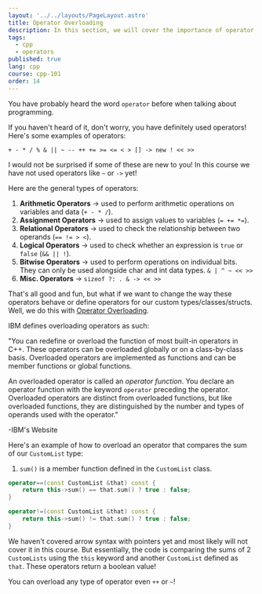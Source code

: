```yaml
---
layout: '../../layouts/PageLayout.astro'
title: Operator Overloading
description: In this section, we will cover the importance of operator overloading!
tags:
  - cpp
  - operators
published: true
lang: cpp
course: cpp-101
order: 14
---
```

You have probably heard the word `operator` before when talking about programming.

If you haven't heard of it, don't worry, you have definitely used operators! Here's some examples of operators:

`+ - * / % & || ~ -- ++ += >= <= < > [] -> new ! << >>`

I would not be surprised if some of these are new to you! In this course we have not used operators like `~` or `->` yet!

Here are the general types of operators:
1. **Arithmetic Operators** ->  used to perform arithmetic operations on variables and data (`+ - * /`).
2. **Assignment Operators** -> used to assign values to variables (`= += *=`).
3. **Relational Operators** -> used to check the relationship between two operands (`== != > <`).
5. **Logical Operators** -> used to check whether an expression is `true` or `false` (`&& || !`).
7. **Bitwise Operators** -> used to perform operations on individual bits. They can only be used alongside char and int data types. `& | ^ ~ << >>`
8. **Misc. Operators** -> `sizeof ?: . & -> << >>`

That's all good and fun, but what if we want to change the way these operators behave or define operators for our custom types/classes/structs. Well, we do this with [Operator Overloading](https://www.geeksforgeeks.org/operator-overloading-cpp/#).

IBM defines overloading operators as such:

"You can redefine or overload the function of most built-in operators in C++. These operators can be overloaded globally or on a class-by-class basis. Overloaded operators are implemented as functions and can be member functions or global functions.

An overloaded operator is called an _operator function_. You declare an operator function with the keyword `operator` preceding the operator. Overloaded operators are distinct from overloaded functions, but like overloaded functions, they are distinguished by the number and types of operands used with the operator."

-IBM's Website

Here's an example of how to overload an operator that compares the sum of our `CustomList` type:
1. `sum()` is a member function defined in the `CustomList` class.

```cpp
operator==(const CustomList &that) const {
	return this->sum() == that.sum() ? true : false;
}

operator!=(const CustomList &that) const {
	return this->sum() != that.sum() ? true : false;
}
```

We haven't covered arrow syntax with pointers yet and most likely will not cover it in this course. But essentially, the code is comparing the sums of 2 `CustomLists` using the `this` keyword and another `CustomList` defined as `that`. These operators return a boolean value!

You can overload any type of operator even `++` or `~`!